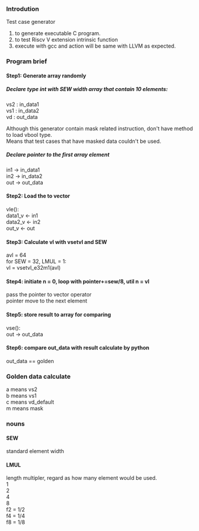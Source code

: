 ### Introdution   
Test case generator   
1. to generate executable C program.
2. to test Riscv V extension intrinsic function  
3. execute with gcc and action will be same with LLVM as expected.
### Program brief
#### Step1: Generate array randomly
##### Declare type int with SEW width array  that contain 10 elements:   
vs2 : in_data1   
vs1 : in_data2   
vd : out_data    
   
Although this generator contain mask related instruction, don't have method to load vbool type.   
Means that test cases that have masked data couldn't be used.
   
##### Declare pointer to the first array element
in1 -> in_data1   
in2 -> in_data2   
out -> out_data   

#### Step2: Load the to vector   
vle():   
data1_v <- in1   
data2_v <- in2   
out_v <- out   

#### Step3: Calculate vl with vsetvl and SEW
avl = 64   
for SEW = 32, LMUL = 1:   
vl = vsetvl_e32m1(avl)  

#### Step4: initiate n = 0, loop with pointer+=sew/8, util n = vl
pass the pointer to vector operator   
pointer move to the next element   

#### Step5: store result to array for comparing
vse():   
out -> out_data   
#### Step6: compare out_data with result calculate by python   
out_data == golden
   
### Golden data calculate   
a means vs2   
b means vs1   
c means vd_default   
m means mask

### nouns
#### SEW
standard element width    
#### LMUL   
length multipler, regard as how many element would be used.   
1   
2   
4   
8   
f2 = 1/2   
f4 = 1/4   
f8 = 1/8   

